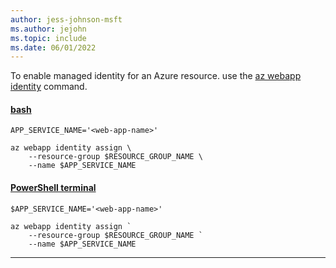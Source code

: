 ```yaml
---
author: jess-johnson-msft
ms.author: jejohn
ms.topic: include
ms.date: 06/01/2022
---
```


To enable managed identity for an Azure resource. use the [az webapp identity](/cli/azure/webapp/identity) command.

#### [bash](#tab/terminal-bash)

```azurecli
APP_SERVICE_NAME='<web-app-name>'

az webapp identity assign \
    --resource-group $RESOURCE_GROUP_NAME \
    --name $APP_SERVICE_NAME
```

#### [PowerShell terminal](#tab/terminal-powershell)

```azurecli
$APP_SERVICE_NAME='<web-app-name>'

az webapp identity assign `
    --resource-group $RESOURCE_GROUP_NAME `
    --name $APP_SERVICE_NAME
```

---
